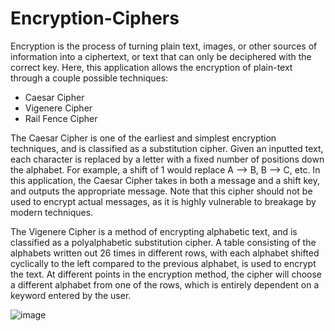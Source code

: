 # Encryption-Ciphers
Encryption is the process of turning plain text, images, or other sources of information into a ciphertext, or text that can only be deciphered with the correct key. 
Here, this application allows the encryption of plain-text through a couple possible techniques:
- Caesar Cipher
- Vigenere Cipher
- Rail Fence Cipher

The Caesar Cipher is one of the earliest and simplest encryption techniques, and is classified as a substitution cipher. Given an inputted text, each character is replaced by a letter with a fixed number of positions down the alphabet. For example, a shift of 1 would replace A --> B, B --> C, etc. In this application, the Caesar Cipher takes in both a message and a shift key, and outputs the appropriate message. Note that this cipher should not be used to encrypt actual messages, as it is highly vulnerable to breakage by modern techniques.

The Vigenere Cipher is a method of encrypting alphabetic text, and is classified as a polyalphabetic substitution cipher. A table consisting of the alphabets written out 26 times in different rows, with each alphabet shifted cyclically to the left compared to the previous alphabet, is used to encrypt the text. At different points in the encryption method, the cipher will choose a different alphabet from one of the rows, which is entirely dependent on a keyword entered by the user. 

![image](https://user-images.githubusercontent.com/127687854/225671313-0126a5fb-7a2f-4e40-a7ab-9263464cdc77.png)




